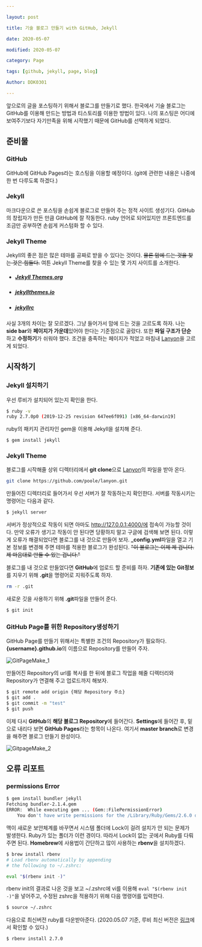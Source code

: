 ```yaml
---

layout: post

title: 기술 블로그 만들기 with GitHub, Jekyll

date: 2020-05-07

modified: 2020-05-07

category: Page

tags: [github, jekyll, page, blog]

Author: DDK0301

---
```


앞으로의 글을 포스팅하기 위해서 블로그를 만들기로 했다. 한국에서 기술 블로그는 GitHub를 이용해 만드는 방법과 티스토리를 이용한 방법이 있다. 나의 포스팅은 어디에 보여주기보다 자기만족을 위해 시작했기 때문에 GitHub를 선택하게 되었다.

## 준비물

### GitHub

GitHub에 GitHub Pages라는 호스팅을 이용할 예정이다. (git에 관련한 내용은 나중에 한 번 다루도록 하겠다.)

### Jekyll

마크다운으로 쓴 포스팅을 손쉽게 블로그로 만들어 주는 정적 사이트 생성기다. GitHub의 창립자가 만든 만큼 GitHub에 잘 작동한다. ruby 언어로 되어있지만 프론트엔드를 조금만 공부하면 손쉽게 커스텀화 할 수 있다.

### Jekyll Theme

Jekyll의 좋은 점은 많은 테마를 공짜로 받을 수 있다는 것이다. ~~물론 맘에 드는 것을 찾는 것은 힘들다.~~ 여튼 Jekyll Theme를 찾을 수 있는 몇 가지 사이트를 소개한다.

- ##### [Jekyll Themes.org](http://jekyllthemes.org/)

- ##### [jekyllthemes.io](https://jekyllthemes.io/free)

- ##### [jekyllrc](http://themes.jekyllrc.org/)

사실 3개의 차이는 잘 모르겠다. 그냥 들어가서 맘에 드는 것을 고르도록 하자. 나는 **side bar**와 **페이지가 가운데**있어야 한다는 기준점으로 골랐다. 또한 **파일 구조가 단순**하고 **수정하기**가 쉬워야 했다. 조건을 충족하는 페이지가 적었고 마침내 [Lanyon](https://lanyon.getpoole.com/)을 고르게 되었다. 



## 시작하기

### Jekyll 설치하기

우선 루비가 설치되어 있는지 확인을 한다.

```bash
$ ruby -v
ruby 2.7.0p0 (2019-12-25 revision 647ee6f091) [x86_64-darwin19]
```

ruby의 패키지 관리자인 gem을 이용해 Jekyll을 설치해 준다.

```bash
$ gem install jekyll
```

### Jekyll Theme

블로그를 시작해줄 상위 디렉터리에서 **git clone**으로 [Lanyon](https://lanyon.getpoole.com/)의 파일을 받아 온다.

```bash
git clone https://github.com/poole/lanyon.git
```

만들어진 디렉터리로 들어가서 우선 서버가 잘 작동하는지 확인한다. 서버를 작동시키는 명령어는 다음과 같다.

```bash
$ jekyll server
```

서버가 정상적으로 작동이 되면 아마도 http://127.0.0.1:4000/에 접속이 가능할 것이다. 만약 오류가 생기고 작동이 안 된다면 당황하지 말고 구글에 검색해 보면 된다. 이렇게 오류가 해결되었다면 블로그를 내 것으로 만들어 보자. **\_config.yml**파일을 열고 기본 정보를 변경해 주면 테마를 적용한 블로그가 완성된다. ~~"이 블로그는 이제 제 겁니다. 제 마음대로 만들 수 있는 겁니다."~~

블로그를 내 것으로 만들었다면 **GitHub**에 업로드 할 준비를 하자. **기존에 있는 Git정보**를 지우기 위해 **.git**을 명령어로 지워주도록 하자.

```bash
rm -r .git
```

새로운 깃을 사용하기 위해 **.git**파일을 만들어 준다.

```bash
$ git init
```

### GitHub Page를 위한 Repository생성하기

GitHub Page를 만들기 위해서는 특별한 조건의 Repository가 필요하다. **{username}.github.io**의 이름으로 Repository를 만들어 주자.

![GitPageMake_1](https://drive.google.com/uc?id=1X_oxlVJP4CT-M5rRdO_vg-sG-nfrzCXg)

만들어진 Repository의 url를 복사를 한 뒤에 블로그 작업을 해줄 디렉터리와 Repository가 연결해 주고 업로드까지 해보자.

```bash
$ git remote add origin {해당 Repository 주소}
$ git add .
$ git commit -m "test"
$ git push
```

이제 다시 **GitHub**의 **해당 블로그 Repository**에 들어간다. **Settings**에 들어간 후, 밑으로 내리다 보면 **GitHub Pages**라는 항목이 나온다. 여기서 **master branch**로 변경을 해주면 블로그 만들기 완성이다.

![GitpageMake_2](https://drive.google.com/uc?id=1vZl5TXhci0lLAGynCpgxLU8nEzqix6On)



## 오류 리포트

### permissions Error 

```bash
$ gem install bundler jekyll
Fetching bundler-2.1.4.gem
ERROR:  While executing gem ... (Gem::FilePermissionError)
    You don't have write permissions for the /Library/Ruby/Gems/2.6.0 directory.
```

맥이 새로운 보안체계를 바꾸면서 시스템 폴더에 Lock이 걸려 설치가 안 되는 문제가 발생한다. Ruby가 있는 폴더가 이런 경이다. 따라서 Lock이 없는 곳에서 Ruby를 다뤄주면 된다. **Homebrew**에 사용법이 간단하고 많이 사용하는 **rbenv**을 설치하겠다.

```bash
$ brew install rbenv
# Load rbenv automatically by appending
# the following to ~/.zshrc:

eval "$(rbenv init -)"
```

rbenv init의 결과로 나온 것을 보고 ~/.zshrc에 vi를 이용해 `eval "$(rbenv init -)"`을 넣어주고, 수정된 zshrc을 적용하기 위해 다음 명령어를 입력한다.

```bash
$ source ~/.zshrc
```

다음으로 최신버전 ruby를 다운받아준다. (2020.05.07 기준, 루비 최신 버전은 [링크](https://www.ruby-lang.org/ko/)에서 확인할 수 있다.)

```bash
$ rbenv install 2.7.0
```

















